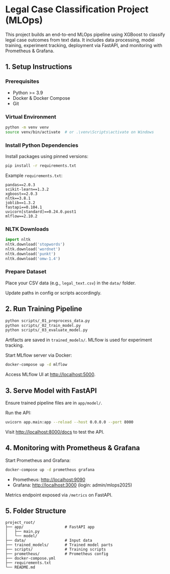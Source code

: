 # Legal Case Classification Project (MLOps)

This project builds an end-to-end MLOps pipeline using XGBoost to classify legal case outcomes from text data. It includes data processing, model training, experiment tracking, deployment via FastAPI, and monitoring with Prometheus & Grafana.

## 1. Setup Instructions

### Prerequisites

- Python >= 3.9
- Docker & Docker Compose
- Git

### Virtual Environment

```bash
python -m venv venv
source venv/bin/activate  # or .\venv\Scripts\activate on Windows
```

### Install Python Dependencies

Install packages using pinned versions:

```bash
pip install -r requirements.txt
```

Example `requirements.txt`:

```
pandas==2.0.3
scikit-learn==1.3.2
xgboost==2.0.3
nltk==3.8.1
joblib==1.3.2
fastapi==0.104.1
uvicorn[standard]==0.24.0.post1
mlflow==2.10.2
```

### NLTK Downloads

```python
import nltk
nltk.download('stopwords')
nltk.download('wordnet')
nltk.download('punkt')
nltk.download('omw-1.4')
```

### Prepare Dataset

Place your CSV data (e.g., `legal_text.csv`) in the `data/` folder.

Update paths in config or scripts accordingly.

## 2. Run Training Pipeline

```bash
python scripts/_01_preprocess_data.py
python scripts/_02_train_model.py
python scripts/_03_evaluate_model.py
```

Artifacts are saved in `trained_models/`. MLflow is used for experiment tracking.

Start MLflow server via Docker:

```bash
docker-compose up -d mlflow
```

Access MLflow UI at [http://localhost:5000](http://localhost:5000).

## 3. Serve Model with FastAPI

Ensure trained pipeline files are in `app/model/`.

Run the API:

```bash
uvicorn app.main:app --reload --host 0.0.0.0 --port 8000
```

Visit [http://localhost:8000/docs](http://localhost:8000/docs) to test the API.

## 4. Monitoring with Prometheus & Grafana

Start Prometheus and Grafana:

```bash
docker-compose up -d prometheus grafana
```

- Prometheus: [http://localhost:9090](http://localhost:9090)
- Grafana: [http://localhost:3000](http://localhost:3000) (login: admin/mlops2025)

Metrics endpoint exposed via `/metrics` on FastAPI.

## 5. Folder Structure

```
project_root/
├── app/                  # FastAPI app
│   ├── main.py
│   └── model/
├── data/                 # Input data
├── trained_models/       # Trained model parts
├── scripts/              # Training scripts
├── prometheus/           # Prometheus config
├── docker-compose.yml
├── requirements.txt
└── README.md
```
